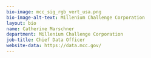 ```yaml
---
bio-image: mcc_sig_rgb_vert_usa.png
bio-image-alt-text: Millenium Challenge Corporation
layout: bio
name: Catherine Marschner
department: Millenium Challenge Corporation
job-title: Chief Data Officer
website-data: https://data.mcc.gov/
---
```

